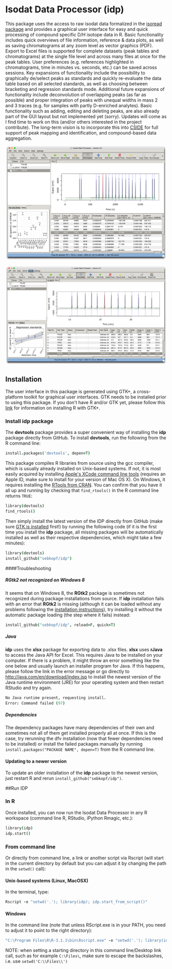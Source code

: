 Isodat Data Processor (idp)
===

This package uses the access to raw isodat data formalized in the [isoread package](https://github.com/sebkopf/isoread) and provides a graphical user interface for easy and quick processing of compound specific D/H isotope data in R. Basic functionality includes quick overviews of file information, reference & data plots, as well as saving chromatograms at any zoom level as vector graphics (PDF). Export to Excel files is supported for complete datasets (peak tables and chromatograms) at the single file level and across many files at once for the peak tables. User preferences (e.g. references highlighted in chromatograms, time in minutes vs. seconds, etc.) can be saved across sessions. Key expansions of functionality include the possibility to graphically de/select peaks as standards and quickly re-evaluate the data table based on all selected standards, as well as choosing between bracketing and regression standards mode. Additional future expansions of functionality include deconvolution of overlapping peaks (as far as possible) and proper integration of peaks with unequal widths in mass 2 and 3 traces (e.g. for samples with partly D-enriched analytes). Basic functionality such as adding, editing and deleting peaks, are also already part of the GUI layout but not implemented yet (sorry). Updates will come as I find time to work on this (and/or others interested in the project contribute). The long-term vision is to incorporate this into [CSIDE](https://github.com/sebkopf/isoread) for full support of peak mapping and identification, and compound-based data aggregation.

![Screenshot of the Isodat Data Processor](/inst/doc/screenshot.png?raw=true)

![Screenshot of the Isodat Data Processor](/inst/doc/screenshot2.png?raw=true)

## Installation

The user interface in this package is generated using GTK+, a cross-platform toolkit for graphical user interfaces. GTK needs to be installed prior to using this package. If you don't have R and/or GTK yet, please follow this [link](https://gist.github.com/sebkopf/9405675) for information on installing R with GTK+. 

### Install idp package

The **devtools** package provides a super convenient way of installing the **idp** package directly from GitHub. To install **devtools**, run the following from the R command line:
```coffee
install.packages('devtools', depen=T) 
```

This package compiles R libraries from source using the gcc compiler, which is usually already installed on Unix-based systems. If not, it is most easily acquired by installing [Apple's XCode command line tools](https://developer.apple.com/downloads/) (requires an Apple ID, make sure to install for your version of Mac OS X). On Windows, it requires installing the [RTools from CRAN](http://cran.r-project.org/bin/windows/Rtools/). You can confirm that you have it all up and running by checking that ```find_rtools()``` in the R command line returns ```TRUE```:

```coffee
library(devtools)
find_rtools()
```
Then simply install the latest version of the IDP directly from GitHub (make sure [GTK is installed](https://gist.github.com/sebkopf/9405675) first!) by running the following code (if it is the first time you install the **idp** package, all missing packages will be automatically installed as well as their respective dependencies, which might take a few minutes):

```coffee
library(devtools)
install_github("sebkopf/idp")
```

####Troubleshooting

##### RGtk2 not recognized on Windows 8 

It seems that on Windows 8, the **RGtk2** package is sometimes not recognized during package installations from source. If **idp** installation fails with an error that **RGtk2** is missing (although it can be loaded without any problems following the [installation instructions](https://gist.github.com/sebkopf/9405675)), try installing it without the automatic package loading (the step where it fails) instead: 

```coffee
install_github("sebkopf/idp", reload=F, quick=T)
```

##### Java
**idp** uses the **xlsx** package for exporting data to .xlsx files. **xlsx** uses **rJava** to access the Java API for Excel. This requires Java to be installed on your computer. If there is a problem, it might throw an error something like the one below and usually launch an installer program for Java. If this happens, please follow the link in the error message or go directly to http://java.com/en/download/index.jsp to install the newest version of the Java runtime environment (JRE) for your operating system and then restart RStudio and try again.

```coffee
No Java runtime present, requesting install.
Error: Command failed (97)
```

##### Dependencies
The dependency packages have many dependencies of their own and sometimes not all of them get installed properly all at once. If this is the case, try rerunning the dfv installation (now that fewer dependencies need to be installed) or install the failed packages manually by running ```install.packages("PACKAGE NAME", depen=T)``` from the R command line.


#### Updating to a newer version

To update an older installation of the **idp** package to the newest version, just restart R and rerun ```install_github("sebkopf/idp")```. 


##Run IDP

### In R
Once installed, you can now run the Isodat Data Processor in any R workspace (command line R, RStudio, iPython Rmagic, etc.):

```coffee
library(idp)
idp.start()
```

### From command line

Or directly from command line, a link or another script via Rscript (will start in the current directory by default but you can adjust it by changing the path in the ```setwd()``` call):

#### Unix-based systems (Linux, MacOSX)

In the terminal, type:
```coffee
Rscript -e "setwd('.'); library(idp); idp.start_from_script()"
```

#### Windows

In the command line (note that unless RScript.exe is in your PATH, you need to adjust it to point to the right directory):
```coffee
"C:\Program Files\R\R-3.1.1\bin\Rscript.exe" -e "setwd('.'); library(idp); idp.start_from_script()"
```

NOTE: when setting a starting directory in this command line/Desktop link call, such as for example ```C:\Files\```, make sure to escape the backslashes, i.e. use ```setwd('C:\\Files\\')```

